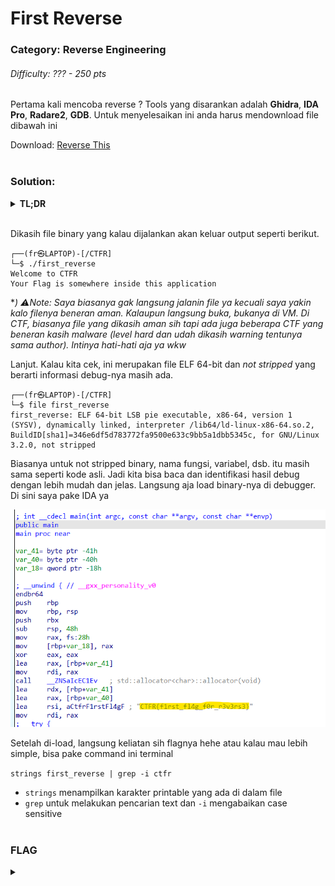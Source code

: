 # First Reverse

### Category: Reverse Engineering

###### Difficulty: ??? - 250 pts

Pertama kali mencoba reverse ? Tools yang disarankan adalah **Ghidra**, **IDA Pro**, **Radare2**, **GDB**. Untuk menyelesaikan ini anda harus mendownload file dibawah ini

Download: [Reverse This](/CTFR/Reverse/First%20Reverse/first_reverse)
<br><br>

### Solution:

<details>
  <summary><b>TL;DR</b></summary>
  Cek pake command `strings` dan `grep` buat dapetin flag: 
  <br>
  <code>strings first_reverse | grep -i ctfr </code>
</details>

<br>

Dikasih file binary yang kalau dijalankan akan keluar output seperti berikut.

```
┌──(fr㉿LAPTOP)-[/CTFR]
└─$ ./first_reverse
Welcome to CTFR
Your Flag is somewhere inside this application
```

\*_) ⚠️Note: Saya biasanya gak langsung jalanin file ya kecuali saya yakin kalo filenya beneran aman. Kalaupun langsung buka, bukanya di VM. Di CTF, biasanya file yang dikasih aman sih tapi ada juga beberapa CTF yang beneran kasih malware (level hard dan udah dikasih warning tentunya sama author). Intinya hati-hati aja ya wkw_

Lanjut. Kalau kita cek, ini merupakan file ELF 64-bit dan _not stripped_ yang berarti informasi debug-nya masih ada.

```
┌──(fr㉿LAPTOP)-[/CTFR]
└─$ file first_reverse
first_reverse: ELF 64-bit LSB pie executable, x86-64, version 1 (SYSV), dynamically linked, interpreter /lib64/ld-linux-x86-64.so.2, BuildID[sha1]=346e6df5d783772fa9500e633c9bb5a1dbb5345c, for GNU/Linux 3.2.0, not stripped
```

Biasanya untuk not stripped binary, nama fungsi, variabel, dsb. itu masih sama seperti kode asli. Jadi kita bisa baca dan identifikasi hasil debug dengan lebih mudah dan jelas.
Langsung aja load binary-nya di debugger. Di sini saya pake IDA ya

<p align="center">
    <img src="../../../media/ctfr-1strev.png"/>
</p>
Setelah di-load, langsung keliatan sih flagnya hehe atau kalau mau lebih simple, bisa pake command ini terminal

`strings first_reverse | grep -i ctfr `

- `strings` menampilkan karakter printable yang ada di dalam file
- `grep` untuk melakukan pencarian text dan `-i` mengabaikan case sensitive
  <br>
  <br>

### FLAG

<details>
  <summary></summary>
  
CTFR{f1rst_fl4g_f0r_r3v3rs3}
</details>
